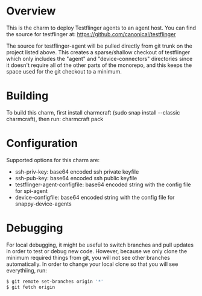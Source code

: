 # Overview

This is the charm to deploy Testflinger agents to an agent host.  You can find
the source for testflinger at: https://github.com/canonical/testflinger

The source for testflinger-agent will be pulled directly from git trunk on the
project listed above. This creates a sparse/shallow checkout of testflinger
which only includes the "agent" and "device-connectors" directories since it
doesn't require all of the other parts of the monorepo, and this keeps
the space used for the git checkout to a minimum.

# Building
To build this charm, first install charmcraft (sudo snap install --classic
charmcraft), then run: charmcraft pack

# Configuration
Supported options for this charm are:

  - ssh-priv-key:
      base64 encoded ssh private keyfile
  - ssh-pub-key:
      base64 encoded ssh public keyfile
  - testflinger-agent-configfile:
      base64 encoded string with the config file for spi-agent
  - device-configfile:
      base64 encoded string with the config file for snappy-device-agents

# Debugging
For local debugging, it might be useful to switch branches and pull updates
in order to test or debug new code. However, because we only clone the
minimum required things from git, you will not see other branches
automatically. In order to change your local clone so that you will see
everythiing, run:

   ```bash 
   $ git remote set-branches origin '*'
   $ git fetch origin
   ```
